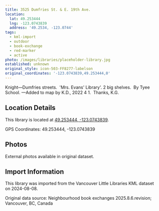 ```yaml
---
title: 3525 Dumfries St. & E. 19th Ave.
location:
  lat: 49.253444
  lng: -123.0743839
  address: '49.2534, -123.0744'
tags:
  - kml-import
  - outdoor
  - book-exchange
  - red-marker
  - active
photo: /images/libraries/placeholder-library.jpg
established: unknown
original_style: icon-503-FF8277-labelson
original_coordinates: '-123.0743839,49.253444,0'
---
```

Knight—Dumfries streets.  'Mrs. Evans' Library'.
2 big shelves.  By Tyee School.
—Added to map by K.D., 2022 4 1.  Thanks, K.G. 

## Location Details

This library is located at [49.253444, -123.0743839](https://www.google.com/maps?q=49.253444,-123.0743839).

GPS Coordinates: 49.253444, -123.0743839

## Photos

External photos available in original dataset.

## Import Information

This library was imported from the Vancouver Little Libraries KML dataset on 2024-08-08.

Original data source: Neighbourhood book exchanges 2025.8.6.revision; Vancouver, BC, Canada
